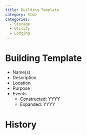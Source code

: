 ```yaml
---
title: Building Template
category: Stub
categories:
  - Storage
  - Utility
  - Lodging
---
```

# Building Template

- Name(s)
- Description
- Location
- Purpose
- Events
    - Constructed: YYYY
    - Expanded: YYYY

# History